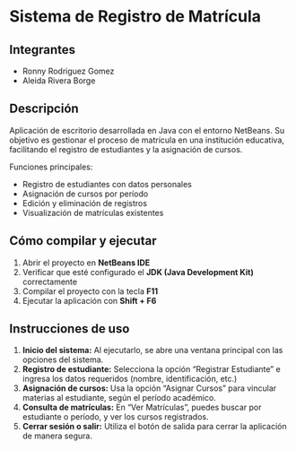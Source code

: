 
# Sistema de Registro de Matrícula

##  Integrantes

- Ronny Rodriguez Gomez 
- Aleida Rivera Borge 

##  Descripción

Aplicación de escritorio desarrollada en Java con el entorno NetBeans. Su objetivo es gestionar el proceso de matrícula en una institución educativa, facilitando el registro de estudiantes y la asignación de cursos.

Funciones principales:
- Registro de estudiantes con datos personales
- Asignación de cursos por período
- Edición y eliminación de registros
- Visualización de matrículas existentes

##  Cómo compilar y ejecutar

1. Abrir el proyecto en **NetBeans IDE**
2. Verificar que esté configurado el **JDK (Java Development Kit)** correctamente
3. Compilar el proyecto con la tecla **F11**
4. Ejecutar la aplicación con **Shift + F6**

## Instrucciones de uso

1. **Inicio del sistema:** Al ejecutarlo, se abre una ventana principal con las opciones del sistema.
2. **Registro de estudiante:** Selecciona la opción “Registrar Estudiante” e ingresa los datos requeridos (nombre, identificación, etc.)
3. **Asignación de cursos:** Usa la opción “Asignar Cursos” para vincular materias al estudiante, según el período académico.
4. **Consulta de matrículas:** En “Ver Matrículas”, puedes buscar por estudiante o período, y ver los cursos registrados.
5. **Cerrar sesión o salir:** Utiliza el botón de salida para cerrar la aplicación de manera segura.
